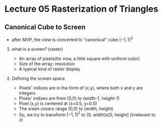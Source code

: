 # Lecture 05 Rasterization of Triangles

##  Canonical Cube to Screen
- after MVP, the view is converted to "canonical" cube $[-1, 1]^3$

1. what is a screen? (raster)
   - An array of pixels(for now, a little square with uniform color)
   - Size of the array: resolution
   - A typical kind of raster display

2. Defining the screen space
   - Pixels' indices are in the form of (x,y), where both x and y are integers
   - Pixels' indixes are from (0,0) to (width-1, height-1)
   - Pixel (x,y) is centered at (x+0.5, y+0.5)
   - The sreen covers range (0,0) to (width, height)
   - So, we try to transform $[-1,1]^2$ to [0, width]x[0, height] (irrelevant to z)
